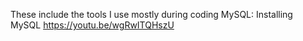 These include the tools I use mostly during coding
MySQL: Installing MySQL https://youtu.be/wgRwITQHszU
